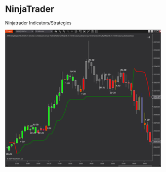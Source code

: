 # NinjaTrader
Ninjatrader Indicators/Strategies

![](https://github.com/PhaedosAlgos/NinjaTrader/blob/main/Example.png)
